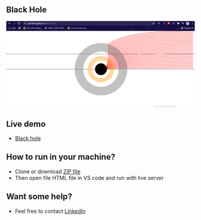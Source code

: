## Black Hole 
![image](https://github.com/JustNikhill/Black-Hole-/blob/main/Screenshot%20(765).png)

## Live demo 
- [Black hole](https://justnikhill.github.io/Black-Hole-/)

## How to run in your machine? 
- Clone or download [ZIP file](https://github.com/JustNikhill/Black-Hole-/archive/refs/heads/main.zip)
- Then open file HTML file in VS code and run with live server

## Want some help? 
- Feel free to contact [LinkedIn](https://www.linkedin.com/in/nikhil-yadav-609435203/)

